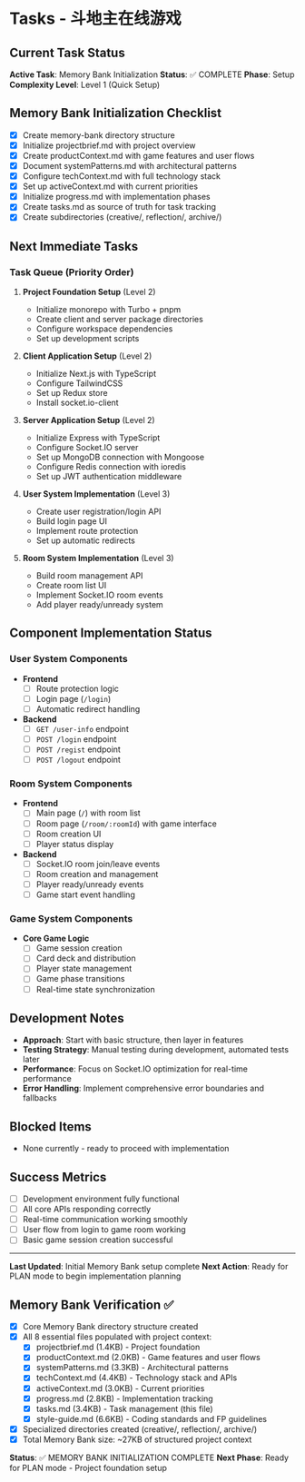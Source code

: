 # Tasks - 斗地主在线游戏

## Current Task Status
**Active Task**: Memory Bank Initialization
**Status**: ✅ COMPLETE
**Phase**: Setup
**Complexity Level**: Level 1 (Quick Setup)

## Memory Bank Initialization Checklist
- [x] Create memory-bank directory structure
- [x] Initialize projectbrief.md with project overview
- [x] Create productContext.md with game features and user flows
- [x] Document systemPatterns.md with architectural patterns
- [x] Configure techContext.md with full technology stack
- [x] Set up activeContext.md with current priorities
- [x] Initialize progress.md with implementation phases
- [x] Create tasks.md as source of truth for task tracking
- [x] Create subdirectories (creative/, reflection/, archive/)

## Next Immediate Tasks

### Task Queue (Priority Order)
1. **Project Foundation Setup** (Level 2)
   - Initialize monorepo with Turbo + pnpm
   - Create client and server package directories
   - Configure workspace dependencies
   - Set up development scripts

2. **Client Application Setup** (Level 2)
   - Initialize Next.js with TypeScript
   - Configure TailwindCSS
   - Set up Redux store
   - Install socket.io-client

3. **Server Application Setup** (Level 2)
   - Initialize Express with TypeScript
   - Configure Socket.IO server
   - Set up MongoDB connection with Mongoose
   - Configure Redis connection with ioredis
   - Set up JWT authentication middleware

4. **User System Implementation** (Level 3)
   - Create user registration/login API
   - Build login page UI
   - Implement route protection
   - Set up automatic redirects

5. **Room System Implementation** (Level 3)
   - Build room management API
   - Create room list UI
   - Implement Socket.IO room events
   - Add player ready/unready system

## Component Implementation Status

### User System Components
- **Frontend**
  - [ ] Route protection logic
  - [ ] Login page (`/login`)
  - [ ] Automatic redirect handling
- **Backend**  
  - [ ] `GET /user-info` endpoint
  - [ ] `POST /login` endpoint
  - [ ] `POST /regist` endpoint
  - [ ] `POST /logout` endpoint

### Room System Components
- **Frontend**
  - [ ] Main page (`/`) with room list
  - [ ] Room page (`/room/:roomId`) with game interface
  - [ ] Room creation UI
  - [ ] Player status display
- **Backend**
  - [ ] Socket.IO room join/leave events
  - [ ] Room creation and management
  - [ ] Player ready/unready events
  - [ ] Game start event handling

### Game System Components
- **Core Game Logic**
  - [ ] Game session creation
  - [ ] Card deck and distribution
  - [ ] Player state management
  - [ ] Game phase transitions
  - [ ] Real-time state synchronization

## Development Notes
- **Approach**: Start with basic structure, then layer in features
- **Testing Strategy**: Manual testing during development, automated tests later
- **Performance**: Focus on Socket.IO optimization for real-time performance
- **Error Handling**: Implement comprehensive error boundaries and fallbacks

## Blocked Items
- None currently - ready to proceed with implementation

## Success Metrics
- [ ] Development environment fully functional
- [ ] All core APIs responding correctly
- [ ] Real-time communication working smoothly
- [ ] User flow from login to game room working
- [ ] Basic game session creation successful

---
**Last Updated**: Initial Memory Bank setup complete
**Next Action**: Ready for PLAN mode to begin implementation planning

## Memory Bank Verification ✅
- [x] Core Memory Bank directory structure created
- [x] All 8 essential files populated with project context:
  - [x] projectbrief.md (1.4KB) - Project foundation
  - [x] productContext.md (2.0KB) - Game features and user flows  
  - [x] systemPatterns.md (3.3KB) - Architectural patterns
  - [x] techContext.md (4.4KB) - Technology stack and APIs
  - [x] activeContext.md (3.0KB) - Current priorities
  - [x] progress.md (2.8KB) - Implementation tracking
  - [x] tasks.md (3.4KB) - Task management (this file)
  - [x] style-guide.md (6.6KB) - Coding standards and FP guidelines
- [x] Specialized directories created (creative/, reflection/, archive/)
- [x] Total Memory Bank size: ~27KB of structured project context

**Status**: ✅ MEMORY BANK INITIALIZATION COMPLETE
**Next Phase**: Ready for PLAN mode - Project foundation setup

